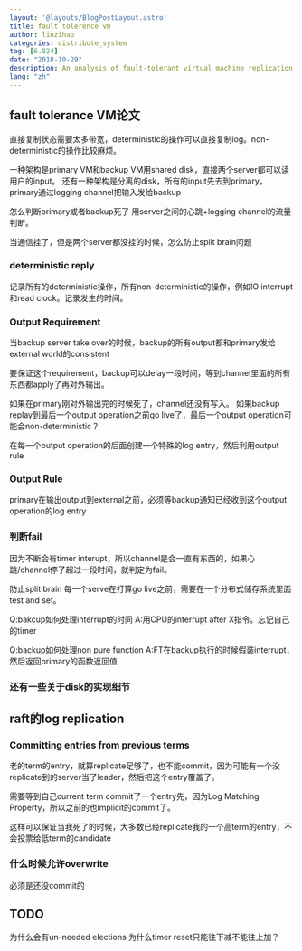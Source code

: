 ```yaml
---
layout: '@layouts/BlogPostLayout.astro'
title: fault tolerence vm
author: linzihao
categories: distribute_system
tag: [6.824]
date: "2018-10-29"
description: An analysis of fault-tolerant virtual machine replication techniques, discussing primary-backup architectures, deterministic replay, output consistency, and failure detection mechanisms. The post also compares these approaches with log replication in the Raft consensus algorithm.
lang: "zh"
---
```


## fault tolerance VM论文
直接复制状态需要太多带宽，deterministic的操作可以直接复制log。non-deterministic的操作比较麻烦。

一种架构是primary VM和backup VM用shared disk，直接两个server都可以读用户的input。
还有一种架构是分离的disk，所有的input先去到primary，primary通过logging channel把输入发给backup

怎么判断primary或者backup死了
用server之间的心跳+logging channel的流量判断。

当通信挂了，但是两个server都没挂的时候，怎么防止split brain问题

### deterministic reply
记录所有的deterministic操作，所有non-deterministic的操作，例如IO interrupt和read clock。记录发生的时间。

### Output Requirement
当backup server take over的时候，backup的所有output都和primary发给external world的consistent

要保证这个requirement，backup可以delay一段时间，等到channel里面的所有东西都apply了再对外输出。

如果在primary刚对外输出完的时候死了，channel还没有写入。
如果backup replay到最后一个output operation之前go live了，最后一个output operation可能会non-deterministic？

在每一个output operation的后面创建一个特殊的log entry，然后利用output rule
### Output Rule
primary在输出output到external之前，必须等backup通知已经收到这个output operation的log entry

### 判断fail
因为不断会有timer interupt，所以channel是会一直有东西的，如果心跳/channel停了超过一段时间，就判定为fail。

防止split brain
每一个serve在打算go live之前，需要在一个分布式储存系统里面test and set。

Q:bakcup如何处理interrupt的时间
A:用CPU的interrupt after X指令。忘记自己的timer

Q:backup如何处理non pure function
A:FT在backup执行的时候假装interrupt，然后返回primary的函数返回值

### 还有一些关于disk的实现细节


## raft的log replication
### Committing entries from previous terms
老的term的entry，就算replicate足够了，也不能commit，因为可能有一个没replicate到的server当了leader，然后把这个entry覆盖了。

需要等到自己current term commit了一个entry先，因为Log Matching Property，所以之前的也implicit的commit了。

这样可以保证当我死了的时候，大多数已经replicate我的一个高term的entry，不会投票给低term的candidate

### 什么时候允许overwrite
必须是还没commit的


## TODO
为什么会有un-needed elections
为什么timer reset只能往下减不能往上加？